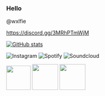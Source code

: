 ### Hello

@wxlfie

https://discord.gg/3MRhPTmWjM

[![GitHub stats](https://github-readme-stats.vercel.app/api?username=wxlfie646)](https://github.com/anuraghazra/github-readme-stats)

![Instagram](https://img.shields.io/badge/Instagram-000000?style=for-the-badge&logo=GitHub&logoColor=white)
![Spotify](https://img.shields.io/badge/Spotify-000000?style=for-the-badge&logo=GitHub&logoColor=white)
![Soundcloud](https://img.shields.io/badge/SoundCloud-000000?style=for-the-badge&logo=GitHub&logoColor=white)

<img src="https://images-wixmp-ed30a86b8c4ca887773594c2.wixmp.com/i/a55359db-8be9-4150-8c22-c4f54b6dfc96/df1d241-485b9236-f0ac-4804-a77d-6495d852801d.png/v1/fit/w_404,h_455/c_language___black_icon_by_therealtamuno_df1d241-375w-2x.png" width="65"> <img src="https://simpleicons.org/icons/cplusplus.svg" width="69"> <img src="https://simpleicons.org/icons/csharp.svg" width="69">

